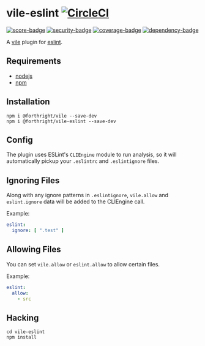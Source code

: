 # vile-eslint [![CircleCI](https://circleci.com/gh/forthright/vile-eslint.svg?style=svg&circle-token=30983c1276bcd5af3c68e487994c5a149393ede5)](https://circleci.com/gh/forthright/vile-eslint)

[![score-badge](https://vile.io/brentlintner/vile-eslint/badges/score?token=uFywUmzZfbg6UboLzn6R)](https://vile.io/brentlintner/vile-eslint) [![security-badge](https://vile.io/brentlintner/vile-eslint/badges/security?token=uFywUmzZfbg6UboLzn6R)](https://vile.io/brentlintner/vile-eslint) [![coverage-badge](https://vile.io/brentlintner/vile-eslint/badges/coverage?token=uFywUmzZfbg6UboLzn6R)](https://vile.io/brentlintner/vile-eslint) [![dependency-badge](https://vile.io/brentlintner/vile-eslint/badges/dependency?token=uFywUmzZfbg6UboLzn6R)](https://vile.io/brentlintner/vile-eslint)

A [vile](http://vile.io) plugin for [eslint](http://eslint.org).

## Requirements

- [nodejs](http://nodejs.org)
- [npm](http://npmjs.org)

## Installation

    npm i @forthright/vile --save-dev
    npm i @forthright/vile-eslint --save-dev

## Config

The plugin uses ESLint's `CLIEngine` module to run analysis, so it will
automatically pickup your `.eslintrc` and `.eslintignore` files.

## Ignoring Files

Along with any ignore patterns in `.eslintignore`, `vile.allow`
and `eslint.ignore` data will be added to the CLIEngine call.

Example:

```yaml
eslint:
  ignore: [ ".test" ]
```

## Allowing Files

You can set `vile.allow` or `eslint.allow` to allow certain files.

Example:

```yaml
eslint:
  allow:
    - src
```

## Hacking

    cd vile-eslint
    npm install
